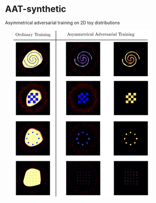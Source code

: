 # AAT-synthetic

Asymmetrical adversarial training on 2D toy distributions

<p align="center"> <img src="AAT_2dtoys.png"  width="90%"></p>
